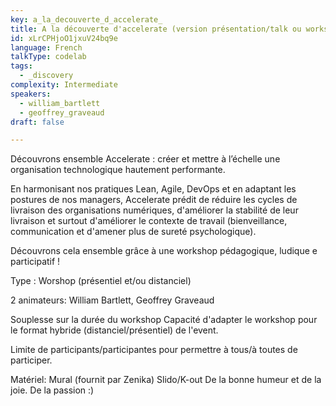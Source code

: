 ```yaml
---
key: a_la_decouverte_d_accelerate_
title: A la découverte d'accelerate (version présentation/talk ou workshop)
id: xLrCPHjoO1jxuV24bq9e
language: French
talkType: codelab
tags:
  - _discovery
complexity: Intermediate
speakers:
  - william_bartlett
  - geoffrey_graveaud
draft: false

---
```


Découvrons ensemble Accelerate : créer et mettre à l’échelle une organisation technologique hautement performante.

En harmonisant nos pratiques Lean, Agile, DevOps et en adaptant les postures de nos managers, Accelerate prédit de réduire les cycles de livraison des organisations numériques, d'améliorer la stabilité de leur livraison et surtout d'améliorer le contexte de travail (bienveillance, communication et d'amener plus de sureté psychologique).

Découvrons cela ensemble grâce à une workshop pédagogique, ludique e participatif !

Type : Worshop (présentiel et/ou distanciel)

2  animateurs:  William Bartlett, Geoffrey Graveaud

Souplesse sur la durée du workshop
Capacité d'adapter le workshop pour le format hybride (distanciel/présentiel) de l'event.

Limite de participants/participantes pour permettre à tous/à toutes de participer.

Matériel:
Mural (fournit par Zenika)
Slido/K-out
De la bonne humeur et de la joie.
De la passion :)